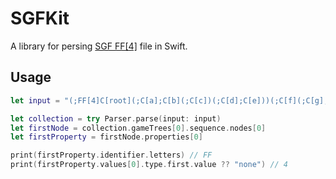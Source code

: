 # SGFKit
A library for persing [SGF FF[4]](https://www.red-bean.com/sgf/index.html) file in Swift.

## Usage
```swift
let input = "(;FF[4]C[root](;C[a];C[b](;C[c])(;C[d];C[e]))(;C[f](;C[g];C[h];C[i])(;C[j])))"

let collection = try Parser.parse(input: input)
let firstNode = collection.gameTrees[0].sequence.nodes[0]
let firstProperty = firstNode.properties[0]

print(firstProperty.identifier.letters) // FF
print(firstProperty.values[0].type.first.value ?? "none") // 4
```
